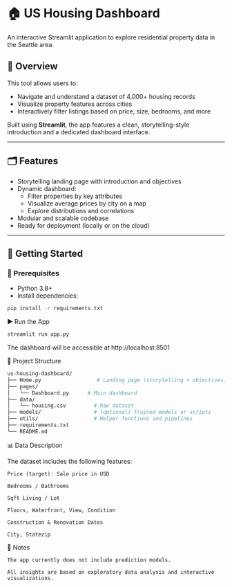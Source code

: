# 🏠 US Housing Dashboard

An interactive Streamlit application to explore residential property data in the Seattle area.

## 📌 Overview

This tool allows users to:

- Navigate and understand a dataset of 4,000+ housing records
- Visualize property features across cities
- Interactively filter listings based on price, size, bedrooms, and more

Built using **Streamlit**, the app features a clean, storytelling-style introduction and a dedicated dashboard interface.

---

## 🗂️ Features

- Storytelling landing page with introduction and objectives
- Dynamic dashboard:
  - Filter properties by key attributes
  - Visualize average prices by city on a map
  - Explore distributions and correlations
- Modular and scalable codebase
- Ready for deployment (locally or on the cloud)

---

## 🚀 Getting Started

### 🔧 Prerequisites

- Python 3.8+
- Install dependencies:

```bash
pip install -r requirements.txt
```
▶️ Run the App
```bash
streamlit run app.py
```
The dashboard will be accessible at http://localhost:8501

📁 Project Structure
```bash
us-housing-dashboard/
├── Home.py                  # Landing page (storytelling + objectives)
├── pages/
│   └── Dashboard.py      # Main dashboard
├── data/
│   └── housing.csv         # Raw dataset
├── models/                 # (optional) Trained models or scripts
├── utils/                  # Helper functions and pipelines
├── requirements.txt
└── README.md
```
📊 Data Description

The dataset includes the following features:

    Price (target): Sale price in USD

    Bedrooms / Bathrooms

    Sqft Living / Lot

    Floors, Waterfront, View, Condition

    Construction & Renovation Dates

    City, Statezip

📌 Notes

    The app currently does not include prediction models.

    All insights are based on exploratory data analysis and interactive visualizations.
